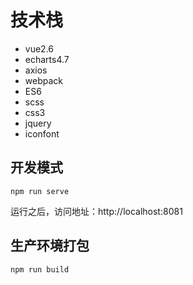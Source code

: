 # 技术栈
 * vue2.6
 * echarts4.7
 * axios
 * webpack
 * ES6
 * scss
 * css3
 * jquery
 * iconfont

## 开发模式
```
npm run serve
```
运行之后，访问地址：http://localhost:8081

## 生产环境打包
```
npm run build
```


